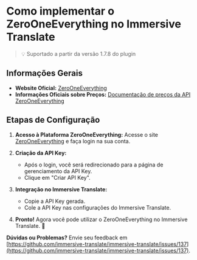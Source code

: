 # Como implementar o ZeroOneEverything no Immersive Translate

> 💡 Suportado a partir da versão 1.7.8 do plugin

## Informações Gerais

- **Website Oficial:** [ZeroOneEverything](https://www.lingyiwanwu.com/)
- **Informações Oficiais sobre Preços:** [Documentação de preços da API ZeroOneEverything](https://platform.lingyiwanwu.com/)

## Etapas de Configuração

1. **Acesso à Plataforma ZeroOneEverything:** Acesse o site [ZeroOneEverything](https://platform.lingyiwanwu.com/apikeys) e faça login na sua conta.

2. **Criação da API Key:**

   - Após o login, você será redirecionado para a página de gerenciamento da API Key.
   - Clique em "Criar API Key".

3. **Integração no Immersive Translate:**

   - Copie a API Key gerada.
   - Cole a API Key nas configurações do Immersive Translate.

4. **Pronto!** Agora você pode utilizar o ZeroOneEverything no Immersive Translate. 🎉

**Dúvidas ou Problemas?** Envie seu feedback em [https://github.com/immersive-translate/immersive-translate/issues/137](https://github.com/immersive-translate/immersive-translate/issues/137).
